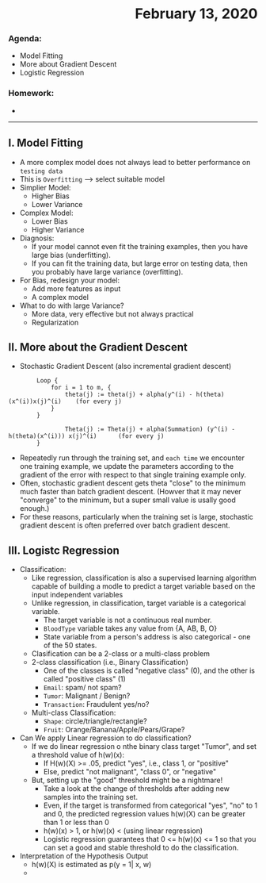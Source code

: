 # <div style="text-align: right"> February 13, 2020</div>
### Agenda:
- Model Fitting
- More about Gradient Descent
- Logistic Regression
### Homework:
- 
---
## I. Model Fitting
- A more complex model does not always lead to better performance on `testing data`
- This is `Overfitting` --> select suitable model
- Simplier Model:
    - Higher Bias
    - Lower Variance
- Complex Model:
    - Lower Bias
    - Higher Variance
- Diagnosis:
    - If your model cannot even fit the training examples, then you have large bias (underfitting).
    - If you can fit the training data, but large error on testing data, then you probably have large variance (overfitting).
- For Bias, redesign your model:
    - Add more features as input
    - A complex model
- What to do with large Variance?
    - More data, very effective but not always practical
    - Regularization
## II. More about the Gradient Descent
- Stochastic Gradient Descent (also incremental gradient descent)
```
        Loop {
            for i = 1 to m, {
                theta(j) := theta(j) + alpha(y^(i) - h(theta)(x^(i))x(j)^(i)    (for every j)
            }
        }
```
```     Repeat Until Convergence{
                Theta(j) := Theta(j) + alpha(Summation) (y^(i) - h(theta)(x^(i))) x(j)^(i)      (for every j)
        }
```
- Repeatedly run through the training set, and `each time` we encounter one training example, we update the parameters according to the gradient of the error with respect to that single training example only.
- Often, stochastic gradient descent gets theta "close" to the minimum much faster than batch gradient descent. (Howver that it may never "converge" to the minimum, but a super small value is usally good enough.)
- For these reasons, particularly when the training set is large, stochastic gradient descent is often preferred over batch gradient descent. 
## III. Logistc Regression
- Classification:
    - Like regression, classification is also a supervised learning algorithm capable of building a modle to predict a target variable based on the input independent variables
    - Unlike regression, in classification, target variable is a categorical variable.
        - The target variable is not a continuous real number.
        - `BloodType` variable takes any value from {A, AB, B, O}
        - State variable from a person's address is also categorical - one of the 50 states.
    - Clasification can be a 2-class or a multi-class problem
    - 2-class classification (i.e., Binary Classification)
        - One of the classes is called "negative class" (0), and the other is called "positive class" (1)
        - `Email`: spam/ not spam?
        - `Tumor`: Malignant / Benign?
        - `Transaction`: Fraudulent yes/no?
    - Multi-class Classification:
        - `Shape`: circle/triangle/rectangle?
        - `Fruit`: Orange/Banana/Apple/Pears/Grape?
- Can We apply Linear regression to do classification?
    - If we do linear regression o nthe binary class target "Tumor", and set a threshold value of h(w)(x):
        - If H(w)(X) >= .05, predict "yes", i.e., class 1, or "positive"
        - Else, predict "not malignant", "class 0", or "negative"
    - But, setting up the "good" threshold might be a nightmare!
        - Take a look at the change of thresholds after adding new samples into the training set.
        - Even, if the target is transformed from categorical "yes", "no" to 1 and 0, the predicted regression values h(w)(X) can be greater than 1 or less than 0
        - h(w)(x) > 1, or h(w)(x) < (using linear regression)
        - Logistic regression guarantees that 0 <= h(w)(x) <= 1 so that you can set a good and stable threshold to do the classification.
- Interpretation of the Hypothesis Output
    - h(w)(X) is estimated as p(y = 1| x, w)
    - 
